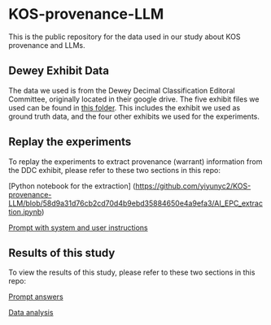 # KOS-provenance-LLM
This is the public repository for the data used in our study about KOS provenance and LLMs. 

## Dewey Exhibit Data 
The data we used is from the Dewey Decimal Classification Editoral Committee, originally located in their google drive. The five exhibit files we used can be found in [this folder](https://github.com/yiyunyc2/KOS-provenance-LLM/tree/58d9a31d76cb2cd70d4b9ebd35884650e4a9efa3/Dewey%20Exhibits). This includes the exhibit we used as ground truth data, and the four other exhibits we used for the experiments.  

## Replay the experiments
To replay the experiments to extract provenance (warrant) information from the DDC exhibit, please refer to these two sections in this repo:

[Python notebook for the extraction] (https://github.com/yiyunyc2/KOS-provenance-LLM/blob/58d9a31d76cb2cd70d4b9ebd35884650e4a9efa3/AI_EPC_extraction.ipynb)

[Prompt with system and user instructions](https://github.com/yiyunyc2/KOS-provenance-LLM/blob/58d9a31d76cb2cd70d4b9ebd35884650e4a9efa3/system%20instructions%20and%20prompt.txt)

## Results of this study 
To view the results of this study, please refer to these two sections in this repo: 

[Prompt answers](https://github.com/yiyunyc2/KOS-provenance-LLM/tree/58d9a31d76cb2cd70d4b9ebd35884650e4a9efa3/Prompt%20answers)

[Data analysis](https://github.com/yiyunyc2/KOS-provenance-LLM/tree/58d9a31d76cb2cd70d4b9ebd35884650e4a9efa3/Data%20Analysis%20Results)

